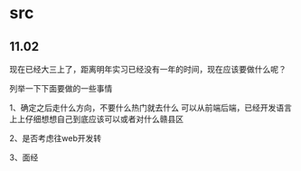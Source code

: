 # src
## 11.02 
现在已经大三上了，距离明年实习已经没有一年的时间，现在应该要做什么呢？

列举一下下面要做的一些事情

1、确定之后走什么方向，不要什么热门就去什么
  可以从前端后端，已经开发语言上上仔细想想自己到底应该可以或者对什么赣县区
  
2、是否考虑往web开发转

3、面经
